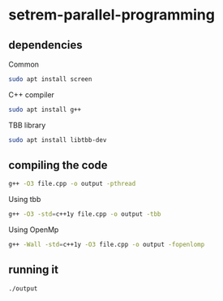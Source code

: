 # setrem-parallel-programming

## dependencies
Common
```sh
sudo apt install screen
```

C++ compiler
```sh
sudo apt install g++
```

TBB library
```sh
sudo apt install libtbb-dev
```

## compiling the code
```sh
g++ -O3 file.cpp -o output -pthread
```

Using tbb
```sh
g++ -O3 -std=c++1y file.cpp -o output -tbb
```

Using OpenMp
```sh
g++ -Wall -std=c++1y -O3 file.cpp -o output -fopenlomp
```

## running it
```sh
./output
```
